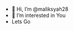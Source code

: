 - 👋 Hi, I’m @maliksyah28
- 👀 I’m interested in You
- Lets Go

<!---
maliksyah28/maliksyah28 is a ✨ special ✨ repository because its `README.md` (this file) appears on your GitHub profile.
You can click the Preview link to take a look at your changes.
--->
